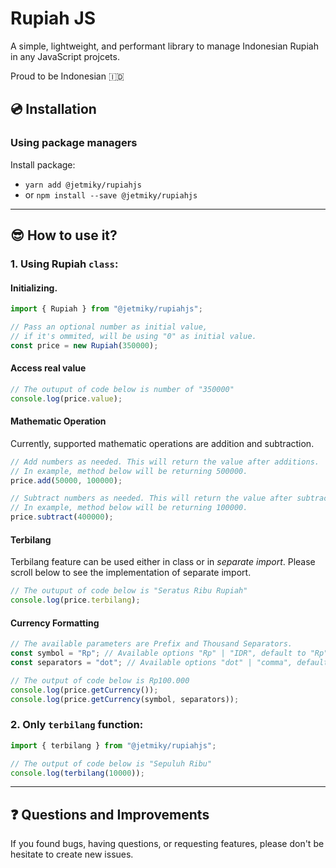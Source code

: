 # Rupiah JS

A simple, lightweight, and performant library to manage Indonesian Rupiah in any JavaScript projcets.

Proud to be Indonesian :indonesia:

## :cd: Installation

### Using package managers

Install package:

- `yarn add @jetmiky/rupiahjs`
- or `npm install --save @jetmiky/rupiahjs`

---

## :sunglasses: How to use it?

### 1. Using Rupiah `class`:

#### Initializing.

```js
import { Rupiah } from "@jetmiky/rupiahjs";

// Pass an optional number as initial value,
// if it's ommited, will be using "0" as initial value.
const price = new Rupiah(350000);
```

#### Access real value

```js
// The outuput of code below is number of "350000"
console.log(price.value);
```

#### Mathematic Operation

Currently, supported mathematic operations are addition and subtraction.

```js
// Add numbers as needed. This will return the value after additions.
// In example, method below will be returning 500000.
price.add(50000, 100000);

// Subtract numbers as needed. This will return the value after subtraction.
// In example, method below will be returning 100000.
price.subtract(400000);
```

#### Terbilang

Terbilang feature can be used either in class or in _separate import_.
Please scroll below to see the implementation of separate import.

```js
// The outuput of code below is "Seratus Ribu Rupiah"
console.log(price.terbilang);
```

#### Currency Formatting

```js
// The available parameters are Prefix and Thousand Separators.
const symbol = "Rp"; // Available options "Rp" | "IDR", default to "Rp"
const separators = "dot"; // Available options "dot" | "comma", default to "dot"

// The output of code below is Rp100.000
console.log(price.getCurrency());
console.log(price.getCurrency(symbol, separators));
```

### 2. Only `terbilang` function:

```js
import { terbilang } from "@jetmiky/rupiahjs";

// The output of code below is "Sepuluh Ribu"
console.log(terbilang(10000));
```

---

## :question: Questions and Improvements

If you found bugs, having questions, or requesting features, please don't be hesitate to create new issues.
